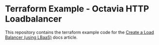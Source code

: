 # Terraform Example - Octavia HTTP Loadbalancer

This repository contains the terraform example code for the [Create a Load Balancer (using LBaaS)](https://docs.cloud-fc.de) docs article.
